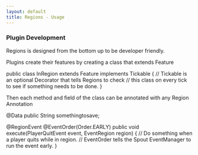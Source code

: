 ```yaml
---
layout: default
title: Regions - Usage
---
```


### Plugin Development
Regions is designed from the bottom up to be developer friendly.

Plugins create their features by creating a class that extends Feature

public class InRegion extends Feature implements Tickable {
    // Tickable is an optional Decorator that tells Regions to check
    // this class on every tick to see if something needs to be done.
}

Then each method and field of the class can be annotated with any Region Annotation

@Data
public String somethingtosave;

@RegionEvent
@EventOrder(Order.EARLY)
public void execute(PlayerQuitEvent event, EventRegion region) {
    // Do something when a player quits while in region.
    // EventOrder tells the Spout EventManager to run the event early.
}
